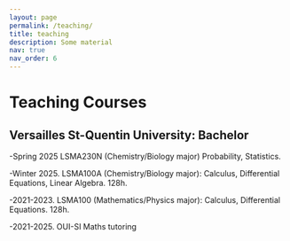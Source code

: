 ```yaml
---
layout: page
permalink: /teaching/
title: teaching
description: Some material
nav: true
nav_order: 6
---
```


# Teaching Courses

## Versailles St-Quentin University: Bachelor
-Spring 2025 LSMA230N (Chemistry/Biology major) Probability, Statistics.

-Winter 2025. LSMA100A (Chemistry/Biology major): Calculus, Differential Equations, Linear Algebra. 128h.

-2021-2023. LSMA100 (Mathematics/Physics major): Calculus, Differential Equations. 128h.

-2021-2025. OUI-SI Maths tutoring 



